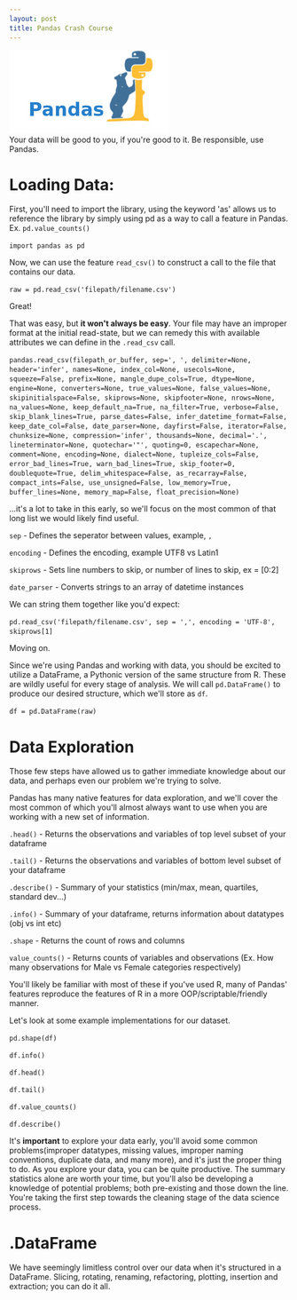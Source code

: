 ```yaml
---
layout: post
title: Pandas Crash Course
---
```


<img src="/Images/pandas.jpg" class="inline"/><br>
Your data will be good to you, if you're good to it. Be responsible, use Pandas. 

# Loading Data:

First, you'll need to import the library, using the keyword 'as' allows us to reference the library
by simply using pd as a way to call a feature in Pandas. Ex. `pd.value_counts()`

`import pandas as pd`

Now, we can use the feature `read_csv()` to construct a call to the file that contains our data.

`raw = pd.read_csv('filepath/filename.csv')`

Great! 

That was easy, but <b>it won't always be easy</b>. Your file may have an improper format at the initial read-state, but we can remedy this with available attributes we can define in the `.read_csv` call.

`pandas.read_csv(filepath_or_buffer, sep=', ', delimiter=None, header='infer', names=None, index_col=None, usecols=None, squeeze=False, prefix=None, mangle_dupe_cols=True, dtype=None, engine=None, converters=None, true_values=None, false_values=None, skipinitialspace=False, skiprows=None, skipfooter=None, nrows=None, na_values=None, keep_default_na=True, na_filter=True, verbose=False, skip_blank_lines=True, parse_dates=False, infer_datetime_format=False, keep_date_col=False, date_parser=None, dayfirst=False, iterator=False, chunksize=None, compression='infer', thousands=None, decimal='.', lineterminator=None, quotechar='"', quoting=0, escapechar=None, comment=None, encoding=None, dialect=None, tupleize_cols=False, error_bad_lines=True, warn_bad_lines=True, skip_footer=0, doublequote=True, delim_whitespace=False, as_recarray=False, compact_ints=False, use_unsigned=False, low_memory=True, buffer_lines=None, memory_map=False, float_precision=None)`

...it's a lot to take in this early, so we'll focus on the most common of that long list we would likely find useful.

`sep` - Defines the seperator between values, example, `,`  

`encoding` - Defines the encoding, example UTF8 vs Latin1

`skiprows` - Sets line numbers to skip, or number of lines to skip, ex = [0:2] 

`date_parser` - Converts strings to an array of datetime instances

We can string them together like you'd expect:

`pd.read_csv('filepath/filename.csv', sep = ',', encoding = 'UTF-8', skiprows[1]`

Moving on.

Since we're using Pandas and working with data, you should be excited to utilize a DataFrame, a Pythonic version of the same structure from R. These are wildly useful for every stage of analysis.
We will call `pd.DataFrame()` to produce our desired structure, which we'll store as `df`. 

`df = pd.DataFrame(raw)`

# Data Exploration

Those few steps have allowed us to gather immediate knowledge about our data, and perhaps even our problem we're trying to solve.

Pandas has many native features for data exploration, and we'll cover the most common of which you'll almost always want to use when you are working with a new set of information. 

`.head()` - Returns the observations and variables of top level subset of your dataframe

`.tail()` - Returns the observations and variables of bottom level subset of your dataframe

`.describe()` - Summary of your statistics (min/max, mean, quartiles, standard dev...)

`.info()` - Summary of your dataframe, returns information about datatypes (obj vs int etc)

`.shape` - Returns the count of rows and columns

`value_counts()` - Returns counts of variables and observations (Ex. How many observations for Male vs Female categories respectively)

You'll likely be familiar with most of these if you've used R, many of Pandas' features reproduce the features of R in a more OOP/scriptable/friendly manner. 

Let's look at some example implementations for our dataset.


`pd.shape(df)`

`df.info()`

`df.head()`

`df.tail()`

`df.value_counts()`

`df.describe()`


It's <b>important</b> to explore your data early, you'll avoid some common problems(improper datatypes, missing values, improper naming conventions, duplicate data, and many more), and it's just the proper thing to do. As you explore your data, you can be quite productive. The summary statistics alone are worth your time, but you'll also be developing a knowledge of potential problems; both pre-existing and those down the line. You're taking the first step towards the cleaning stage of the data science process. 

# .DataFrame

We have seemingly limitless control over our data when it's structured in a DataFrame. Slicing, rotating, renaming, refactoring, plotting, insertion and extraction; you can do it all. 


